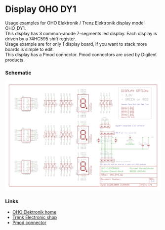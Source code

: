# Display OHO DY1
Usage examples for OHO Elektronik / Trenz Elektronik display model OHO_DY1.  
This display has 3 common-anode 7-segments led display. Each display is driven by a 74HC595 shift register.  
Usage example are for only 1 display board, if you want to stack more boards is simple to edit.  
This display has a Pmod connector. Pmod connectors are used by Digilent products.  

### Schematic
![schematic](assets/OHO_DY1_schematic.png)

### Links
- [OHO Elektronik home](http://www.oho-elektronik.de/)
- [Trenk Electronic shop](https://shop.trenz-electronic.de/de/TE0265-00C-3-3-V-3-Digit-7-Segment-Display-Rot?c=7)
- [Pmod connector](https://store.digilentinc.com/pmod-modules-connectors/)
